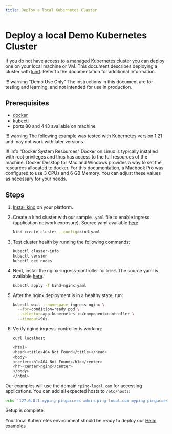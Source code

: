 ```yaml
---
title: Deploy a local Kubernetes Cluster
---
```

# Deploy a local Demo Kubernetes Cluster

If you do not have access to a managed Kubernetes cluster you can deploy one on your local machine or VM.
This document describes deploying a cluster with [kind](https://kind.sigs.k8s.io/). Refer to the documentation for additional information.

!!! warning "Demo Use Only"
    The instructions in this document are for testing and learning, and not intended for use in production.

## Prerequisites

* [docker](https://docs.docker.com/get-docker/)
* [kubectl](https://kubernetes.io/docs/tasks/tools/#kubectl)
* ports 80 and 443 available on machine

!!! warning
    The following example was tested with Kubernetes version 1.21 and may not work with later versions.

!!! info "Docker System Resources"
    Docker on Linux is typically installed with root privileges and thus has access to the full resources of the machine. Docker Desktop for Mac and Windows provides a way to set the resources allocated to docker. For this documentation, a Macbook Pro was configured to use 3 CPUs and 6 GB Memory. You can adjust these values as necessary for your needs.

## Steps

1. [Install kind](https://kind.sigs.k8s.io/docs/user/quick-start/#installation) on your platform.

1. Create a kind cluster with our sample `.yaml` file to enable ingress (application network exposure). Source yaml available [here](https://github.com/pingidentity/pingidentity-devops-getting-started/blob/master/20-kustomize/99-tools/kind.yaml)

    ```sh
    kind create cluster --config=kind.yaml
    ```

1. Test cluster health by running the following commands:

    ```sh
    kubectl cluster-info
    kubectl version
    kubectl get nodes
    ```

1. Next, install the nginx-ingress-controller for `kind`. The source yaml is available [here](https://github.com/pingidentity/pingidentity-devops-getting-started/blob/master/20-kustomize/99-tools/kind-nginx.yaml).

    ```sh
    kubectl apply -f kind-nginx.yaml
    ```

1. After the nginx deployment is in a healthy state, run:

    ```sh
    kubectl wait --namespace ingress-nginx \
      --for=condition=ready pod \
      --selector=app.kubernetes.io/component=controller \
      --timeout=90s
    ```

1. Verify nginx-ingress-controller is working:

    ```sh
    curl localhost

    <html>
    <head><title>404 Not Found</title></head>
    <body>
    <center><h1>404 Not Found</h1></center>
    <hr><center>nginx</center>
    </body>
    </html>
    ```

Our examples will use the domain `*ping-local.com` for accessing applications.  You can add all expected hosts to `/etc/hosts`:

```sh
echo '127.0.0.1 myping-pingaccess-admin.ping-local.com myping-pingaccess-engine.ping-local.com myping-pingauthorize.ping-local.com myping-pingauthorizepap.ping-local.com myping-pingdataconsole.ping-local.com myping-pingdelegator.ping-local.com myping-pingdirectory.ping-local.com myping-pingdatagovernance.ping-local.com myping-pingdatagovernancepap.ping-local.com myping-pingfederate-admin.ping-local.com myping-pingfederate-engine.ping-local.com' | sudo tee -a /etc/hosts > /dev/null
```

Setup is complete.

Your local Kubernetes environment should be ready to deploy our [Helm examples](https://helm.pingidentity.com/examples)
